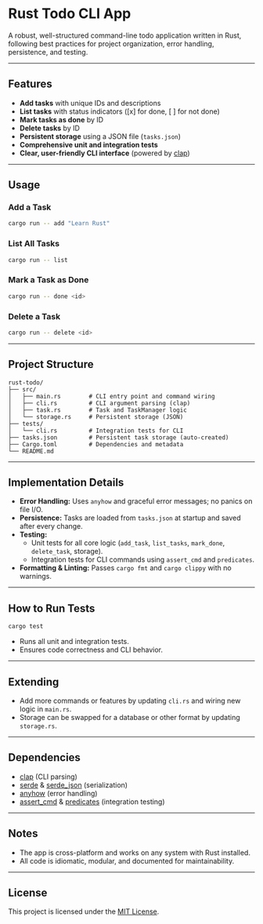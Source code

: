 # Rust Todo CLI App

A robust, well-structured command-line todo application written in Rust, following best practices for project organization, error handling, persistence, and testing.

---

## Features

- **Add tasks** with unique IDs and descriptions
- **List tasks** with status indicators ([x] for done, [ ] for not done)
- **Mark tasks as done** by ID
- **Delete tasks** by ID
- **Persistent storage** using a JSON file (`tasks.json`)
- **Comprehensive unit and integration tests**
- **Clear, user-friendly CLI interface** (powered by [clap](https://docs.rs/clap/))

---

## Usage

### Add a Task

```sh
cargo run -- add "Learn Rust"
```

### List All Tasks

```sh
cargo run -- list
```

### Mark a Task as Done

```sh
cargo run -- done <id>
```

### Delete a Task

```sh
cargo run -- delete <id>
```

---

## Project Structure

```
rust-todo/
├── src/
│   ├── main.rs        # CLI entry point and command wiring
│   ├── cli.rs         # CLI argument parsing (clap)
│   ├── task.rs        # Task and TaskManager logic
│   └── storage.rs     # Persistent storage (JSON)
├── tests/
│   └── cli.rs         # Integration tests for CLI
├── tasks.json         # Persistent task storage (auto-created)
├── Cargo.toml         # Dependencies and metadata
└── README.md
```

---

## Implementation Details

- **Error Handling:** Uses `anyhow` and graceful error messages; no panics on file I/O.
- **Persistence:** Tasks are loaded from `tasks.json` at startup and saved after every change.
- **Testing:**
  - Unit tests for all core logic (`add_task`, `list_tasks`, `mark_done`, `delete_task`, storage).
  - Integration tests for CLI commands using `assert_cmd` and `predicates`.
- **Formatting & Linting:** Passes `cargo fmt` and `cargo clippy` with no warnings.

---

## How to Run Tests

```sh
cargo test
```

- Runs all unit and integration tests.
- Ensures code correctness and CLI behavior.

---

## Extending

- Add more commands or features by updating `cli.rs` and wiring new logic in `main.rs`.
- Storage can be swapped for a database or other format by updating `storage.rs`.

---

## Dependencies

- [clap](https://docs.rs/clap/) (CLI parsing)
- [serde](https://docs.rs/serde/) & [serde_json](https://docs.rs/serde_json/) (serialization)
- [anyhow](https://docs.rs/anyhow/) (error handling)
- [assert_cmd](https://docs.rs/assert_cmd/) & [predicates](https://docs.rs/predicates/) (integration testing)

---

## Notes

- The app is cross-platform and works on any system with Rust installed.
- All code is idiomatic, modular, and documented for maintainability.

---

## License

This project is licensed under the [MIT License](LICENSE).
